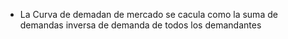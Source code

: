 - La Curva de demadan de mercado se cacula como la suma de demandas inversa de demanda de todos los demandantes